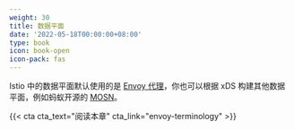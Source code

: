 ```yaml
---
weight: 30
title: 数据平面
date: '2022-05-18T00:00:00+08:00'
type: book
icon: book-open
icon-pack: fas
---
```


Istio 中的数据平面默认使用的是 [Envoy 代理](https://envoyproxy.io)，你也可以根据 xDS 构建其他数据平面，例如蚂蚁开源的 [MOSN](https://mosn.io)。

{{< cta cta_text="阅读本章" cta_link="envoy-terminology" >}}
